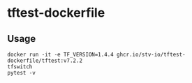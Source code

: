 # tftest-dockerfile

## Usage

```console
docker run -it -e TF_VERSION=1.4.4 ghcr.io/stv-io/tftest-dockerfile/tftest:v7.2.2
tfswitch
pytest -v
```
